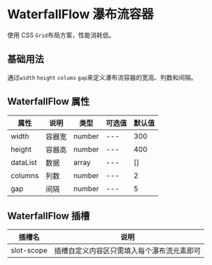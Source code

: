 <script setup>
    import baseWaterfallFlow from './components/baseWaterfallFlow.vue'
</script>

# WaterfallFlow 瀑布流容器

使用 CSS `Grid`布局方案，性能消耗低。

## 基础用法

通过`width` `height` `colums` `gap`来定义瀑布流容器的宽高、列数和间隔。

<show-code showPath="waterfallflow/components/baseWaterfallFlow">
<baseWaterfallFlow></baseWaterfallFlow>
</show-code>

## WaterfallFlow 属性

| 属性     | 说明   | 类型   | 可选值 | 默认值 |
| -------- | ------ | ------ | ------ | ------ |
| width    | 容器宽 | number | ---    | 300    |
| height   | 容器高 | number | ---    | 400    |
| dataList | 数据   | array  | ---    | []     |
| columns  | 列数   | number | ---    | 2      |
| gap      | 间隔   | number | ---    | 5      |

## WaterfallFlow 插槽

| 插槽名     | 说明                                       |
| ---------- | ------------------------------------------ |
| slot-scope | 插槽自定义内容区只需填入每个瀑布流元素即可 |
